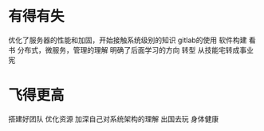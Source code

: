 # 有得有失
优化了服务器的性能和加固，开始接触系统级别的知识
gitlab的使用
软件构建 
看书
	分布式，微服务，管理的理解
明确了后面学习的方向
转型
	从技能宅转成事业宪

# 飞得更高
搭建好团队
优化资源
加深自己对系统架构的理解
出国去玩
身体健康